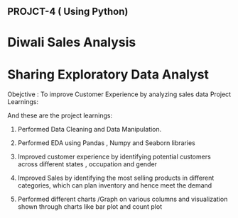 ## PROJCT-4 ( Using Python)

# Diwali Sales Analysis #

# Sharing Exploratory Data Analyst #

Obejctive : To improve Customer Experience by analyzing sales data Project Learnings:

And these are the project learnings:

1)  Performed Data Cleaning and Data Manipulation.
   
2)  Performed EDA using Pandas , Numpy and Seaborn libraries
   
3)  Improved customer experience by identifying potential customers across different states , occupation and gender

4)  Improved Sales by identifying the most selling products in different categories, which can plan inventory and hence meet the demand

5)  Performed different charts /Graph on various columns and visualization shown through charts like bar plot and count plot


